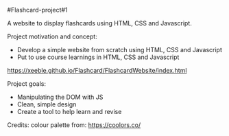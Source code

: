 #Flashcard-project#1

A website to display flashcards using HTML, CSS and Javascript.

Project motivation and concept:
- Develop a simple website from scratch using HTML, CSS and Javascript
- Put to use course learnings in HTML, CSS and Javascript

<a href="https://xeeble.github.io/Flashcard/FlashcardWebsite/index.html">https://xeeble.github.io/Flashcard/FlashcardWebsite/index.html</a>

Project goals:
- Manipulating the DOM with JS
- Clean, simple design
- Create a tool to help learn and revise

Credits:
  colour palette from: https://coolors.co/
